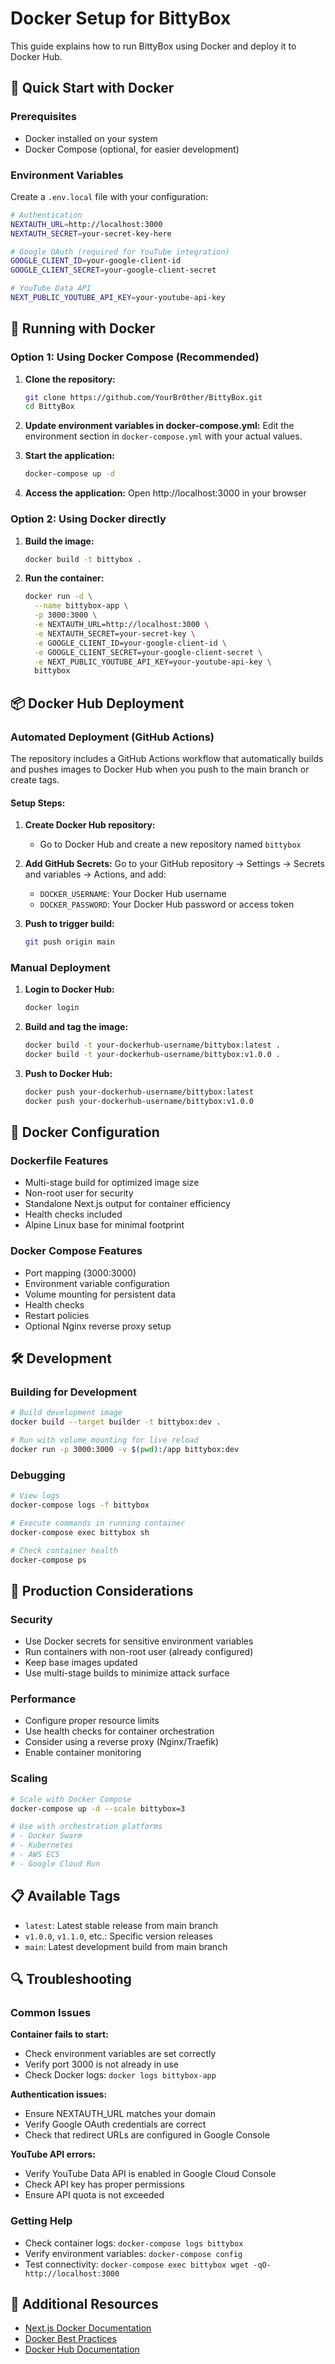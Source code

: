 # Docker Setup for BittyBox

This guide explains how to run BittyBox using Docker and deploy it to Docker Hub.

## 🐳 Quick Start with Docker

### Prerequisites
- Docker installed on your system
- Docker Compose (optional, for easier development)

### Environment Variables

Create a `.env.local` file with your configuration:

```bash
# Authentication
NEXTAUTH_URL=http://localhost:3000
NEXTAUTH_SECRET=your-secret-key-here

# Google OAuth (required for YouTube integration)
GOOGLE_CLIENT_ID=your-google-client-id
GOOGLE_CLIENT_SECRET=your-google-client-secret

# YouTube Data API
NEXT_PUBLIC_YOUTUBE_API_KEY=your-youtube-api-key
```

## 🚀 Running with Docker

### Option 1: Using Docker Compose (Recommended)

1. **Clone the repository:**
   ```bash
   git clone https://github.com/YourBr0ther/BittyBox.git
   cd BittyBox
   ```

2. **Update environment variables in docker-compose.yml:**
   Edit the environment section in `docker-compose.yml` with your actual values.

3. **Start the application:**
   ```bash
   docker-compose up -d
   ```

4. **Access the application:**
   Open http://localhost:3000 in your browser

### Option 2: Using Docker directly

1. **Build the image:**
   ```bash
   docker build -t bittybox .
   ```

2. **Run the container:**
   ```bash
   docker run -d \
     --name bittybox-app \
     -p 3000:3000 \
     -e NEXTAUTH_URL=http://localhost:3000 \
     -e NEXTAUTH_SECRET=your-secret-key \
     -e GOOGLE_CLIENT_ID=your-google-client-id \
     -e GOOGLE_CLIENT_SECRET=your-google-client-secret \
     -e NEXT_PUBLIC_YOUTUBE_API_KEY=your-youtube-api-key \
     bittybox
   ```

## 📦 Docker Hub Deployment

### Automated Deployment (GitHub Actions)

The repository includes a GitHub Actions workflow that automatically builds and pushes images to Docker Hub when you push to the main branch or create tags.

#### Setup Steps:

1. **Create Docker Hub repository:**
   - Go to Docker Hub and create a new repository named `bittybox`

2. **Add GitHub Secrets:**
   Go to your GitHub repository → Settings → Secrets and variables → Actions, and add:
   - `DOCKER_USERNAME`: Your Docker Hub username
   - `DOCKER_PASSWORD`: Your Docker Hub password or access token

3. **Push to trigger build:**
   ```bash
   git push origin main
   ```

### Manual Deployment

1. **Login to Docker Hub:**
   ```bash
   docker login
   ```

2. **Build and tag the image:**
   ```bash
   docker build -t your-dockerhub-username/bittybox:latest .
   docker build -t your-dockerhub-username/bittybox:v1.0.0 .
   ```

3. **Push to Docker Hub:**
   ```bash
   docker push your-dockerhub-username/bittybox:latest
   docker push your-dockerhub-username/bittybox:v1.0.0
   ```

## 🔧 Docker Configuration

### Dockerfile Features
- Multi-stage build for optimized image size
- Non-root user for security
- Standalone Next.js output for container efficiency
- Health checks included
- Alpine Linux base for minimal footprint

### Docker Compose Features
- Port mapping (3000:3000)
- Environment variable configuration
- Volume mounting for persistent data
- Health checks
- Restart policies
- Optional Nginx reverse proxy setup

## 🛠️ Development

### Building for Development
```bash
# Build development image
docker build --target builder -t bittybox:dev .

# Run with volume mounting for live reload
docker run -p 3000:3000 -v $(pwd):/app bittybox:dev
```

### Debugging
```bash
# View logs
docker-compose logs -f bittybox

# Execute commands in running container
docker-compose exec bittybox sh

# Check container health
docker-compose ps
```

## 🚨 Production Considerations

### Security
- Use Docker secrets for sensitive environment variables
- Run containers with non-root user (already configured)
- Keep base images updated
- Use multi-stage builds to minimize attack surface

### Performance
- Configure proper resource limits
- Use health checks for container orchestration
- Consider using a reverse proxy (Nginx/Traefik)
- Enable container monitoring

### Scaling
```bash
# Scale with Docker Compose
docker-compose up -d --scale bittybox=3

# Use with orchestration platforms
# - Docker Swarm
# - Kubernetes
# - AWS ECS
# - Google Cloud Run
```

## 📋 Available Tags

- `latest`: Latest stable release from main branch
- `v1.0.0`, `v1.1.0`, etc.: Specific version releases
- `main`: Latest development build from main branch

## 🔍 Troubleshooting

### Common Issues

**Container fails to start:**
- Check environment variables are set correctly
- Verify port 3000 is not already in use
- Check Docker logs: `docker logs bittybox-app`

**Authentication issues:**
- Ensure NEXTAUTH_URL matches your domain
- Verify Google OAuth credentials are correct
- Check that redirect URLs are configured in Google Console

**YouTube API errors:**
- Verify YouTube Data API is enabled in Google Cloud Console
- Check API key has proper permissions
- Ensure API quota is not exceeded

### Getting Help
- Check container logs: `docker-compose logs bittybox`
- Verify environment variables: `docker-compose config`
- Test connectivity: `docker-compose exec bittybox wget -qO- http://localhost:3000`

## 📖 Additional Resources

- [Next.js Docker Documentation](https://nextjs.org/docs/deployment#docker-image)
- [Docker Best Practices](https://docs.docker.com/develop/dev-best-practices/)
- [Docker Hub Documentation](https://docs.docker.com/docker-hub/)